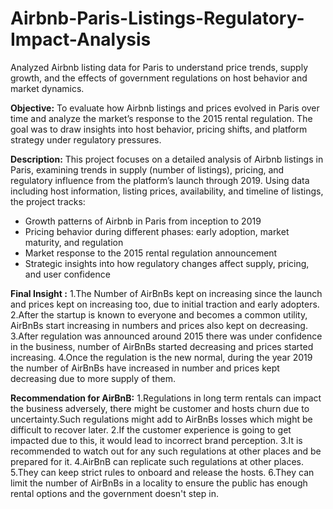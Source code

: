 # Airbnb-Paris-Listings-Regulatory-Impact-Analysis
Analyzed Airbnb listing data for Paris to understand price trends, supply growth, and the effects of government regulations on host behavior and market dynamics.
 
**Objective:**
To evaluate how Airbnb listings and prices evolved in Paris over time and analyze the market’s response to the 2015 rental regulation. The goal was to draw insights into host behavior, pricing shifts, and platform strategy under regulatory pressures.

**Description:**
This project focuses on a detailed analysis of Airbnb listings in Paris, examining trends in supply (number of listings), pricing, and regulatory influence from the platform’s launch through 2019. Using data including host information, listing prices, availability, and timeline of listings, the project tracks:

- Growth patterns of Airbnb in Paris from inception to 2019
- Pricing behavior during different phases: early adoption, market maturity, and regulation
- Market response to the 2015 rental regulation announcement 
- Strategic insights into how regulatory changes affect supply, pricing, and user confidence

**Final Insight :** 
1.The Number of AirBnBs kept on increasing since the launch and prices kept on increasing too, due to initial traction and early adopters.
2.After the startup is known to everyone and becomes a common utility, AirBnBs start increasing in numbers and prices also kept on decreasing.
3.After regulation was announced around 2015 there was under confidence in the business, number of AirBnBs started decreasing and prices started increasing.
4.Once the regulation is the new normal, during the year 2019 the number of AirBnBs have increased in number and prices kept decreasing due to more supply of them.

**Recommendation for AirBnB:**
1.Regulations in long term rentals can impact the business adversely, there might be customer and hosts churn due to uncertainty.Such regulations might add to AirBnBs losses which might be difficult to recover later.
2.If the customer experience is going to get impacted due to this, it would lead to incorrect brand perception.
3.It is recommended to watch out for any such regulations at other places and be prepared for it.
4.AirBnB can replicate such regulations at other places.
5.They can keep strict rules to onboard and release the hosts.
6.They can limit the number of AirBnBs in a locality to ensure the public has enough rental options and the government doesn't step in.


 
